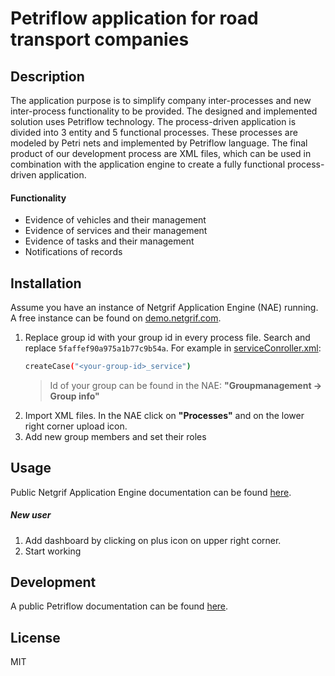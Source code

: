 # Petriflow application for road transport companies

## Description
The application purpose is to simplify company inter-processes and new inter-process functionality to be provided. The designed and implemented solution uses Petriflow technology. The process-driven application is divided into 3 entity and 5 functional processes. These processes are modeled by Petri nets and implemented by Petriflow language. The final product of our development process are XML files, which can be used in combination with the application engine to create a fully functional process-driven application.

#### Functionality
- Evidence of vehicles and their management
- Evidence of services and their management
- Evidence of tasks and their management
- Notifications of records


## Installation
Assume you have an instance of Netgrif Application Engine (NAE) running. A free instance can be found on [demo.netgrif.com](https://demo.netgrif.com/).

1. Replace group id with your group id in every process file. Search and replace `5faffef90a975a1b77c9b54a`. 
For example in [serviceConroller.xml](https://github.com/Retoocs/road_transport/blob/develop/processes/serviceController.xml):
    ```sh
    createCase("<your-group-id>_service")
    ```
    > Id of your group can be found in the NAE: **"Groupmanagement -> Group info"**
2. Import XML files. In the NAE click on **"Processes"** and on the lower right corner upload icon.
3. Add new group members and set their roles

## Usage
Public Netgrif Application Engine documentation can be found [here](https://netgrif.atlassian.net/wiki/spaces/NAE).
##### New user
1. Add dashboard by clicking on plus icon on upper right corner.
2. Start working

## Development
A public Petriflow documentation can be found [here](https://netgrif.atlassian.net/wiki/spaces/PF).

## License
MIT